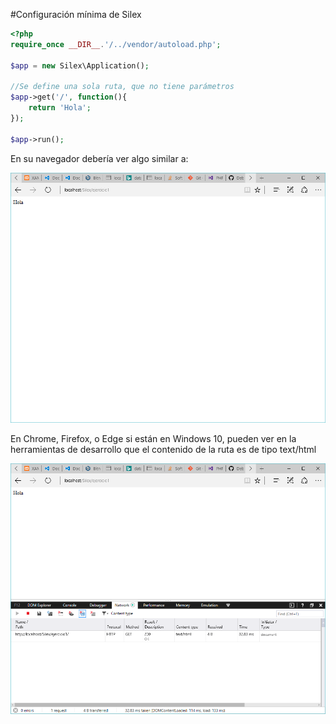 #Configuración mínima de Silex

```php
<?php
require_once __DIR__.'/../vendor/autoload.php';

$app = new Silex\Application();

//Se define una sola ruta, que no tiene parámetros
$app->get('/', function(){
    return 'Hola';
});

$app->run();
```


En su navegador debería ver algo similar a:

![Configuración mínima de Silex en el navegador](https://raw.githubusercontent.com/tiempor3al/Silex/master/docs/images/ejercicio1.png)

En Chrome, Firefox, o Edge si están en Windows 10, pueden ver en la herramientas de desarrollo que el contenido de la ruta es de tipo text/html

![Contenido de la ruta](https://raw.githubusercontent.com/tiempor3al/Silex/master/docs/images/ejercicio1_herramientas_desarrollo.png)
